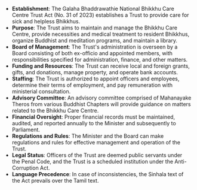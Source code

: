 - **Establishment**: The Galaha Bhaddrawathie National Bhikkhu Care Centre Trust Act (No. 31 of 2023) establishes a Trust to provide care for sick and helpless Bhikkhus.
- **Purpose**: The Trust aims to maintain and manage the Bhikkhu Care Centre, provide necessities and medical treatment to resident Bhikkhus, organize Buddhist and meditation programs, and maintain a library.
- **Board of Management**: The Trust's administration is overseen by a Board consisting of both ex-officio and appointed members, with responsibilities specified for administration, finance, and other matters.
- **Funding and Resources**: The Trust can receive local and foreign grants, gifts, and donations, manage property, and operate bank accounts.
- **Staffing**: The Trust is authorized to appoint officers and employees, determine their terms of employment, and pay remuneration with ministerial consultation.
- **Advisory Committee**: An advisory committee comprised of Mahanayake Theros from various Buddhist Chapters will provide guidance on matters related to the Bhikkhu Care Centre.
- **Financial Oversight**: Proper financial records must be maintained, audited, and reported annually to the Minister and subsequently to Parliament.
- **Regulations and Rules**: The Minister and the Board can make regulations and rules for effective management and operation of the Trust.
- **Legal Status**: Officers of the Trust are deemed public servants under the Penal Code, and the Trust is a scheduled institution under the Anti-Corruption Act.
- **Language Precedence**: In case of inconsistencies, the Sinhala text of the Act prevails over the Tamil text.